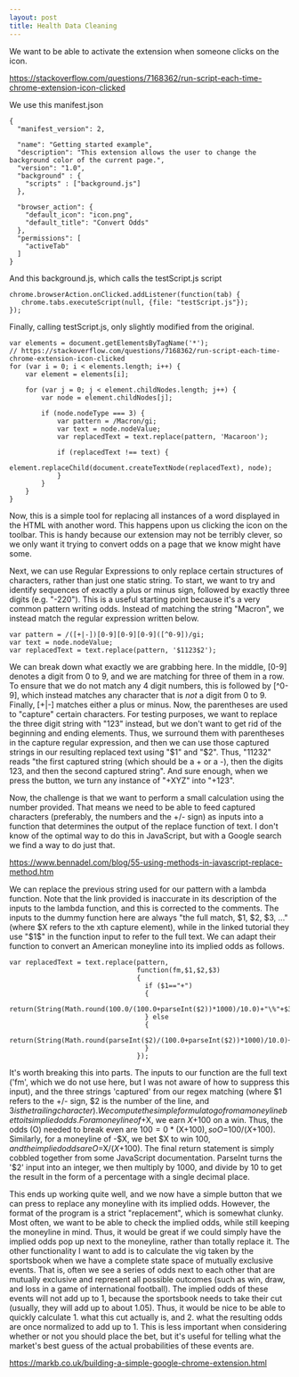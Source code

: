 ```yaml
---
layout: post
title: Health Data Cleaning
---
```




We want to be able to activate the extension when someone clicks on the icon. 

https://stackoverflow.com/questions/7168362/run-script-each-time-chrome-extension-icon-clicked

We use this manifest.json

~~~~
{
  "manifest_version": 2,

  "name": "Getting started example",
  "description": "This extension allows the user to change the background color of the current page.",
  "version": "1.0",
  "background" : {
    "scripts" : ["background.js"]
  },

  "browser_action": {
    "default_icon": "icon.png",
    "default_title": "Convert Odds"
  },
  "permissions": [
    "activeTab"
  ]
}

~~~~

And this background.js, which calls the testScript.js script
~~~~
chrome.browserAction.onClicked.addListener(function(tab) {
   chrome.tabs.executeScript(null, {file: "testScript.js"});
});
~~~~

Finally, calling testScript.js, only slightly modified from the original.

~~~~
var elements = document.getElementsByTagName('*');
// https://stackoverflow.com/questions/7168362/run-script-each-time-chrome-extension-icon-clicked
for (var i = 0; i < elements.length; i++) {
    var element = elements[i];

    for (var j = 0; j < element.childNodes.length; j++) {
        var node = element.childNodes[j];

        if (node.nodeType === 3) {
            var pattern = /Macron/gi;
            var text = node.nodeValue;
            var replacedText = text.replace(pattern, 'Macaroon');

            if (replacedText !== text) {
                element.replaceChild(document.createTextNode(replacedText), node);
            }
        }
    }
}
~~~~

Now, this is a simple tool for replacing all instances of a word displayed in the HTML with another word. This happens upon us clicking the icon on the toolbar. This is handy because our extension may not be terribly clever, so we only want it trying to convert odds on a page that we know might have some.

Next, we can use Regular Expressions to only replace certain structures of characters, rather than just one static string. To start, we want to try and identify sequences of exactly a plus or minus sign, followed by exactly three digits (e.g. "-220"). This is a useful starting point because it's a very common pattern writing odds. Instead of matching the string "Macron", we instead match the regular expression written below.

~~~~
var pattern = /([+|-])[0-9][0-9][0-9]([^0-9])/gi;
var text = node.nodeValue;
var replacedText = text.replace(pattern, '$1123$2');
~~~~

We can break down what exactly we are grabbing here. In the middle, [0-9] denotes a digit from 0 to 9, and we are matching for three of them in a row. To ensure that we do not match any 4 digit numbers, this is followed by [^0-9], which instead matches any character that is *not* a digit from 0 to 9. Finally, [+|-] matches either a plus or minus. Now, the parentheses are used to "capture" certain characters. For testing purposes, we want to replace the three digit string with "123" instead, but we don't want to get rid of the beginning and ending elements. Thus, we surround them with parentheses in the capture regular expression, and then we can use those captured strings in our resulting replaced text using "$1" and "$2". Thus, "$1123$2" reads "the first captured string (which should be a + or a -), then the digits 123, and then the second captured string". And sure enough, when we press the button, we turn any instance of "+XYZ" into "+123". 

Now, the challenge is that we want to perform a small calculation using the number provided. That means we need to be able to feed captured characters (preferably, the numbers and the +/- sign) as inputs into a function that determines the output of the replace function of text. I don't know of the optimal way to do this in JavaScript, but with a Google search we find a way to do just that.

https://www.bennadel.com/blog/55-using-methods-in-javascript-replace-method.htm

We can replace the previous string used for our pattern with a lambda function. Note that the link provided is inaccurate in its description of the inputs to the lambda function, and this is corrected to the comments. The inputs to the dummy function here are always "the full match, $1, $2, $3, ..." (where $X refers to the xth capture element), while in the linked tutorial they use "$1$" in the function input to refer to the full text. We can adapt their function to convert an American moneyline into its implied odds as follows.
~~~~
var replacedText = text.replace(pattern,
                                function(fm,$1,$2,$3)
                                {
                                  if ($1=="+")
                                  {
                                    return(String(Math.round(100.0/(100.0+parseInt($2))*1000)/10.0)+"\%"+$3)
                                  } else
                                  {
                                    return(String(Math.round(parseInt($2)/(100.0+parseInt($2))*1000)/10.0)+"\%"+$3)
                                  }
                                });
~~~~

It's worth breaking this into parts. The inputs to our function are the full text ('fm', which we do not use here, but I was not aware of how to suppress this input), and the three strings 'captured' from our regex matching (where $1 refers to the +/- sign, $2 is the number of the line, and $3 is the trailing character). We compute the simple formula to go from a moneyline bet to its implied odds. For a moneyline of +$X, we earn $X+$100 on a win. Thus, the odds (O) needed to break even are $100=0*($X+$100), so O=$100/($X+$100). Similarly, for a moneyline of -$X, we bet $X to win $100, and the implied odds are O=$X/($X+$100). The final return statement is simply cobbled together from some JavaScript documentation. ParseInt turns the '$2' input into an integer, we then multiply by 1000, and divide by 10 to get the result in the form of a percentage with a single decimal place.  

This ends up working quite well, and we now have a simple button that we can press to replace any moneyline with its implied odds. However, the format of the program is a strict "replacement", which is somewhat clunky. Most often, we want to be able to check the implied odds, while still keeping the moneyline in mind. Thus, it would be great if we could simply have the implied odds pop up next to the moneyline, rather than totally replace it. The other functionality I want to add is to calculate the vig taken by the sportsbook when we have a complete state space of mutually exclusive events. That is, often we see a series of odds next to each other that are mutually exclusive and represent all possible outcomes (such as win, draw, and loss in a game of international football). The implied odds of these events will not add up to 1, because the sportsbook needs to take their cut (usually, they will add up to about 1.05). Thus, it would be nice to be able to quickly calculate 1. what this cut actually is, and 2. what the resulting odds are once normalized to add up to 1. This is less important when considering whether or not you should place the bet, but it's useful for telling what the market's best guess of the actual probabilities of these events are. 

https://markb.co.uk/building-a-simple-google-chrome-extension.html


